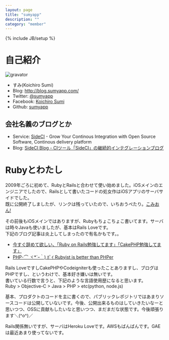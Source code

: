 ```yaml
---
layout: page
title: "sumyapp"
description: ""
category: "member"
---
```

{% include JB/setup %}

# 自己紹介

![gravator](https://secure.gravatar.com/avatar/c534049dd900aec6fc6e692418abeabe.png)

* すみ(Koichiro Sumi)
* Blog: http://blog.sumyapp.com/
* Twitter: [@sumyapp](https://twitter.com/sumyapp)
* Facebook: [Koichiro Sumi](https://www.facebook.com/sumyapp)
* Github: [sumyapp](https://github.com/sumyapp)

## 会社名義のブログとか

* Service: [SideCI](https://www.sideci.com/) - Grow Your Continous Integration with Open Source Software, Continous delivery platform
* Blog: [SideCI Blog - CIツール「SideCI」の継続的インテグレーションブログ](http://sideci.hatenablog.com/)

# Rubyとわたし

2009年ごろに初めて、RubyとRailsと合わせて使い始めました。iOSメインのエンジニアでしたので、Railsとして書いたコードの処女作はiOSアプリのサーバサイドでした。  
既に公開終了しましたが、リンクは残っていたので、いちおうぺたり。[こみおん!](http://app-liv.jp/353350353/)

その前後もiOSメインではありますが、Rubyもちょこちょこ書いてます。サーバは時々Javaも使いましたが、基本はRails Loveです。  
下記のブログ記事は炎上してしまったので有名かもです。。

- [今すぐ辞めて欲しい、「Ruby on Rails勉強してます」「CakePHP勉強してます」](http://blog.sumyapp.com/2013/07/no-recommend-rails/)
- [PHP･⌒ ヾ*´ｰ｀) ﾎﾟｲ Rubyist is better than PHPer](http://blog.sumyapp.com/2014/04/rubyist-is-better-than-phper/)

Rails LoveですしCakePHPやCodeigniterも使ったことありますし、ブログはPHPですし、というわけで、基本好き嫌いは無いです。  
書いている行数で言うと、下記のような言語使用歴になると思います。  
Ruby > Objective-C > Java > PHP > etc(python, node.js)

基本、プロダクトのコードを主に書くので、パブリックレポジトリではあまりソースコードは公開していないです。今後、公開出来るものはしていきたいなーと思いつつ、OSSに貢献もしたいなと思いつつ、まだまだな状態です。今後頑張ります＼(^o^)／

Rails関係無いですが、サーバはHeroku Loveです。AWSもばんばんです。GAEは最近あまり使ってないです。  
